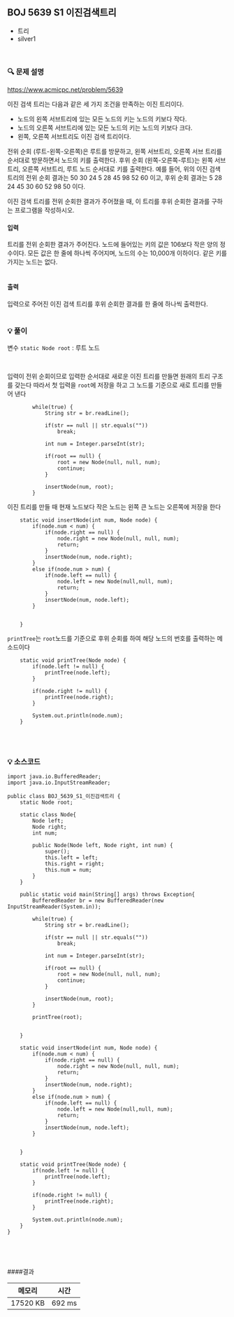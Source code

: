 ## BOJ 5639 S1 이진검색트리
- 트리
- silver1

<br>


### 🔍 문제 설명
https://www.acmicpc.net/problem/5639

이진 검색 트리는 다음과 같은 세 가지 조건을 만족하는 이진 트리이다.

- 노드의 왼쪽 서브트리에 있는 모든 노드의 키는 노드의 키보다 작다.
- 노드의 오른쪽 서브트리에 있는 모든 노드의 키는 노드의 키보다 크다.
- 왼쪽, 오른쪽 서브트리도 이진 검색 트리이다.

전위 순회 (루트-왼쪽-오른쪽)은 루트를 방문하고, 왼쪽 서브트리, 오른쪽 서브 트리를 순서대로 방문하면서 노드의 키를 출력한다. 후위 순회 (왼쪽-오른쪽-루트)는 왼쪽 서브트리, 오른쪽 서브트리, 루트 노드 순서대로 키를 출력한다. 예를 들어, 위의 이진 검색 트리의 전위 순회 결과는 50 30 24 5 28 45 98 52 60 이고, 후위 순회 결과는 5 28 24 45 30 60 52 98 50 이다.

이진 검색 트리를 전위 순회한 결과가 주어졌을 때, 이 트리를 후위 순회한 결과를 구하는 프로그램을 작성하시오.


#### 입력
트리를 전위 순회한 결과가 주어진다. 노드에 들어있는 키의 값은 106보다 작은 양의 정수이다. 모든 값은 한 줄에 하나씩 주어지며, 노드의 수는 10,000개 이하이다. 같은 키를 가지는 노드는 없다.
<br><br>

#### 출력
입력으로 주어진 이진 검색 트리를 후위 순회한 결과를 한 줄에 하나씩 출력한다.
<br><br>

###  💡 풀이

변수
`static Node root` : 루트 노드

<br>

입력이 전위 순회이므로 입력한 순서대로 새로운 이진 트리를 만들면 원래의 트리 구조를 갖는다
따라서 첫 입력을 `root`에 저장을 하고 그 노드를 기준으로 새로 트리를 만들어 낸다

```
		while(true) {
			String str = br.readLine();
			
			if(str == null || str.equals(""))
				break;
					
			int num = Integer.parseInt(str);
			
			if(root == null) {
				root = new Node(null, null, num);
				continue;
			}
			
			insertNode(num, root);
		}
```

이진 트리를 만들 때 현재 노드보다 작은 노드는 왼쪽 큰 노드는 오른쪽에 저장을 한다


```
	static void insertNode(int num, Node node) {
		if(node.num < num) {
			if(node.right == null) {
				node.right = new Node(null, null, num);
				return;
			}
			insertNode(num, node.right);
		}
		else if(node.num > num) {
			if(node.left == null) {
				node.left = new Node(null,null, num);
				return;
			}
			insertNode(num, node.left);
		}
		
		
	}
```

`printTree`는 `root`노드를 기준으로 후위 순회를 하여 해당 노드의 번호를 출력하는 메소드이다

```
	static void printTree(Node node) {
		if(node.left != null) {
			printTree(node.left);
		}
		
		if(node.right != null) {
			printTree(node.right);
		}
		
		System.out.println(node.num);
	}
```


<br><br>

###  💡 소스코드
```
import java.io.BufferedReader;
import java.io.InputStreamReader;

public class BOJ_5639_S1_이진검색트리 {
	static Node root;
	
	static class Node{
		Node left;
		Node right;
		int num;
		
		public Node(Node left, Node right, int num) {
			super();
			this.left = left;
			this.right = right;
			this.num = num;
		}
	}
	
	public static void main(String[] args) throws Exception{
		BufferedReader br = new BufferedReader(new InputStreamReader(System.in));
		
		while(true) {
			String str = br.readLine();
			
			if(str == null || str.equals(""))
				break;
					
			int num = Integer.parseInt(str);
			
			if(root == null) {
				root = new Node(null, null, num);
				continue;
			}
			
			insertNode(num, root);
		}
		
		printTree(root);
		
		
	}
	
	static void insertNode(int num, Node node) {
		if(node.num < num) {
			if(node.right == null) {
				node.right = new Node(null, null, num);
				return;
			}
			insertNode(num, node.right);
		}
		else if(node.num > num) {
			if(node.left == null) {
				node.left = new Node(null,null, num);
				return;
			}
			insertNode(num, node.left);
		}
		
		
	}
	
	static void printTree(Node node) {
		if(node.left != null) {
			printTree(node.left);
		}
		
		if(node.right != null) {
			printTree(node.right);
		}
		
		System.out.println(node.num);
	}
}



```


<br>


####결과

| 메모리  | 시간 |
|----|----|
|17520 KB |	692 ms|